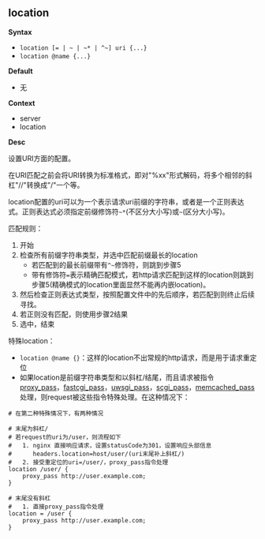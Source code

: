 ## location

**Syntax**
- `location [= | ~ | ~* | ^~] uri {...}` 
- `location @name {...}`

**Default**
- 无

**Context**
- server
- location

**Desc**

设置URI方面的配置。  

在URI匹配之前会将URI转换为标准格式，即对"%xx"形式解码，将多个相邻的斜杠"//"转换成"/"一个等。  

location配置的uri可以为一个表示请求uri前缀的字符串，或者是一个正则表达式。正则表达式必须指定前缀修饰符`~*`(不区分大小写)或`~`(区分大小写)。

匹配规则：
1. 开始
2. 检查所有前缀字符串类型，并选中匹配前缀最长的location
    - 若匹配到的最长前缀带有`^~`修饰符，则跳到步骤5
    - 带有修饰符`=`表示精确匹配模式，若http请求匹配到这样的location则跳到步骤5(精确模式的location里面显然不能再内嵌location)。
3. 然后检查正则表达式类型，按照配置文件中的先后顺序，若匹配到则终止后续寻找。
4. 若正则没有匹配，则使用步骤2结果
5. 选中，结束  

特殊location：
- `location @name {}`：这样的location不出常规的http请求，而是用于请求重定位
- 如果location是前缀字符串类型和以斜杠/结尾，而且请求被指令[proxy_pass](http://nginx.org/en/docs/http/ngx_http_proxy_module.html#proxy_pass)，[fastcgi_pass](http://nginx.org/en/docs/http/ngx_http_fastcgi_module.html#fastcgi_pass)，[uwsgi_pass](http://nginx.org/en/docs/http/ngx_http_uwsgi_module.html#uwsgi_pass)，[scgi_pass](http://nginx.org/en/docs/http/ngx_http_scgi_module.html#scgi_pass)，[memcached_pass](http://nginx.org/en/docs/http/ngx_http_memcached_module.html#memcached_pass)处理，则request被这些指令特殊处理。在这种情况下：

```nginx
# 在第二种特殊情况下，有两种情况

# 末尾为斜杠/ 
# 若request的uri为/user，则流程如下
#   1. nginx 直接响应请求，设置statusCode为301，设置响应头部信息
#      headers.location=host/user/(uri末尾补上斜杠/)
#   2. 接受重定位的uri=/user/，proxy_pass指令处理
location /user/ {
    proxy_pass http://user.example.com;
}

# 末尾没有斜杠
#   1. 直接proxy_pass指令处理
location = /user {
    proxy_pass http://user.example.com;
}
```

